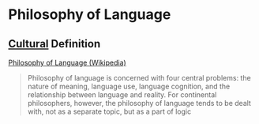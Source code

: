 # Philosophy of Language

## [Cultural](./culture.md) Definition

<a href="http://en.wikipedia.org/wiki/Philosophy_of_language" target="_blank">Philosophy of Language (Wikipedia)</a>

> Philosophy of language is concerned with four central problems: the nature of meaning, language use, language cognition, and the relationship between language and reality. For continental philosophers, however, the philosophy of language tends to be dealt with, not as a separate topic, but as a part of logic
